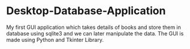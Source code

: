 # Desktop-Database-Application
My first GUI application which takes details of books and store them in database using sqlite3 and we can later manipulate the data. The GUI is made using Python and Tkinter Library.
